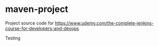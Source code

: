 # maven-project
Project source code for https://www.udemy.com/the-complete-jenkins-course-for-developers-and-devops

Testing
